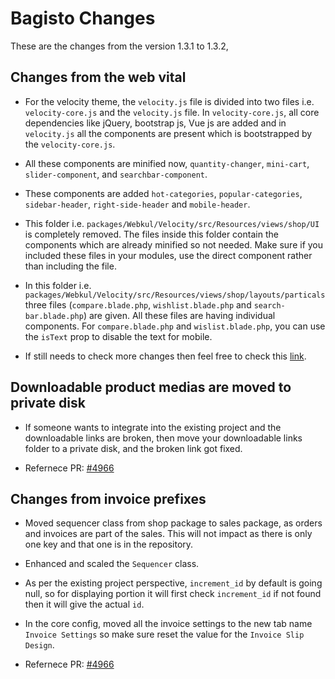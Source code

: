 # Bagisto Changes

These are the changes from the version 1.3.1 to 1.3.2,

## Changes from the web vital

- For the velocity theme, the `velocity.js` file is divided into two files i.e. `velocity-core.js` and the `velocity.js` file. In `velocity-core.js`, all core dependencies like jQuery, bootstrap js, Vue js are added and in `velocity.js` all the components are present which is bootstrapped by the `velocity-core.js`.

- All these components are minified now, `quantity-changer`, `mini-cart`, `slider-component`, and `searchbar-component`.

- These components are added `hot-categories`, `popular-categories`, `sidebar-header`, `right-side-header` and `mobile-header`.

- This folder  i.e. `packages/Webkul/Velocity/src/Resources/views/shop/UI` is completely removed. The files inside this folder contain the components which are already minified so not needed. Make sure if you included these files in your modules, use the direct component rather than including the file.

- In this folder i.e. `packages/Webkul/Velocity/src/Resources/views/shop/layouts/particals` three files (`compare.blade.php`, `wishlist.blade.php` and `search-bar.blade.php`) are given. All these files are having individual components. For `compare.blade.php` and `wislist.blade.php`, you can use the `isText` prop to disable the text for mobile.

- If still needs to check more changes then feel free to check this [link](https://github.com/bagisto/bagisto/pull/5020/files).

## Downloadable product medias are moved to private disk

- If someone wants to integrate into the existing project and the downloadable links are broken, then move your downloadable links folder to a private disk, and the broken link got fixed.

- Refernece PR: [#4966](https://github.com/bagisto/bagisto/pull/4966)

## Changes from invoice prefixes

- Moved sequencer class from shop package to sales package, as orders and invoices are part of the sales. This will not impact as there is only one key and that one is in the repository.

- Enhanced and scaled the `Sequencer` class.

- As per the existing project perspective, `increment_id` by default is going null, so for displaying portion it will first check `increment_id` if not found then it will give the actual `id`.

- In the core config, moved all the invoice settings to the new tab name `Invoice Settings` so make sure reset the value for the `Invoice Slip Design`.

- Refernece PR: [#4966](https://github.com/bagisto/bagisto/pull/4956)
